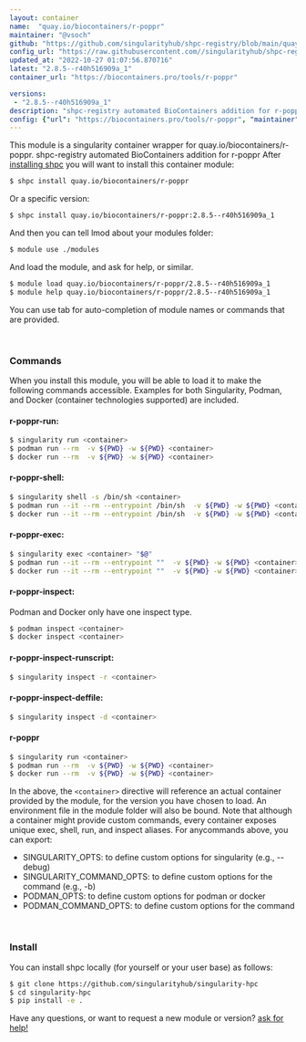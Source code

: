 ```yaml
---
layout: container
name:  "quay.io/biocontainers/r-poppr"
maintainer: "@vsoch"
github: "https://github.com/singularityhub/shpc-registry/blob/main/quay.io/biocontainers/r-poppr/container.yaml"
config_url: "https://raw.githubusercontent.com//singularityhub/shpc-registry/main/quay.io/biocontainers/r-poppr/container.yaml"
updated_at: "2022-10-27 01:07:56.870716"
latest: "2.8.5--r40h516909a_1"
container_url: "https://biocontainers.pro/tools/r-poppr"

versions:
 - "2.8.5--r40h516909a_1"
description: "shpc-registry automated BioContainers addition for r-poppr"
config: {"url": "https://biocontainers.pro/tools/r-poppr", "maintainer": "@vsoch", "description": "shpc-registry automated BioContainers addition for r-poppr", "latest": {"2.8.5--r40h516909a_1": "sha256:5112de8bd7eb5efad956770e106be2bbfa1207fcc4e3ba488731fc819e146339"}, "tags": {"2.8.5--r40h516909a_1": "sha256:5112de8bd7eb5efad956770e106be2bbfa1207fcc4e3ba488731fc819e146339"}, "docker": "quay.io/biocontainers/r-poppr"}
---
```


This module is a singularity container wrapper for quay.io/biocontainers/r-poppr.
shpc-registry automated BioContainers addition for r-poppr
After [installing shpc](#install) you will want to install this container module:


```bash
$ shpc install quay.io/biocontainers/r-poppr
```

Or a specific version:

```bash
$ shpc install quay.io/biocontainers/r-poppr:2.8.5--r40h516909a_1
```

And then you can tell lmod about your modules folder:

```bash
$ module use ./modules
```

And load the module, and ask for help, or similar.

```bash
$ module load quay.io/biocontainers/r-poppr/2.8.5--r40h516909a_1
$ module help quay.io/biocontainers/r-poppr/2.8.5--r40h516909a_1
```

You can use tab for auto-completion of module names or commands that are provided.

<br>

### Commands

When you install this module, you will be able to load it to make the following commands accessible.
Examples for both Singularity, Podman, and Docker (container technologies supported) are included.

#### r-poppr-run:

```bash
$ singularity run <container>
$ podman run --rm  -v ${PWD} -w ${PWD} <container>
$ docker run --rm  -v ${PWD} -w ${PWD} <container>
```

#### r-poppr-shell:

```bash
$ singularity shell -s /bin/sh <container>
$ podman run --it --rm --entrypoint /bin/sh  -v ${PWD} -w ${PWD} <container>
$ docker run --it --rm --entrypoint /bin/sh  -v ${PWD} -w ${PWD} <container>
```

#### r-poppr-exec:

```bash
$ singularity exec <container> "$@"
$ podman run --it --rm --entrypoint ""  -v ${PWD} -w ${PWD} <container> "$@"
$ docker run --it --rm --entrypoint ""  -v ${PWD} -w ${PWD} <container> "$@"
```

#### r-poppr-inspect:

Podman and Docker only have one inspect type.

```bash
$ podman inspect <container>
$ docker inspect <container>
```

#### r-poppr-inspect-runscript:

```bash
$ singularity inspect -r <container>
```

#### r-poppr-inspect-deffile:

```bash
$ singularity inspect -d <container>
```



#### r-poppr

```bash
$ singularity run <container>
$ podman run --rm  -v ${PWD} -w ${PWD} <container>
$ docker run --rm  -v ${PWD} -w ${PWD} <container>
```


In the above, the `<container>` directive will reference an actual container provided
by the module, for the version you have chosen to load. An environment file in the
module folder will also be bound. Note that although a container
might provide custom commands, every container exposes unique exec, shell, run, and
inspect aliases. For anycommands above, you can export:

 - SINGULARITY_OPTS: to define custom options for singularity (e.g., --debug)
 - SINGULARITY_COMMAND_OPTS: to define custom options for the command (e.g., -b)
 - PODMAN_OPTS: to define custom options for podman or docker
 - PODMAN_COMMAND_OPTS: to define custom options for the command

<br>

### Install

You can install shpc locally (for yourself or your user base) as follows:

```bash
$ git clone https://github.com/singularityhub/singularity-hpc
$ cd singularity-hpc
$ pip install -e .
```

Have any questions, or want to request a new module or version? [ask for help!](https://github.com/singularityhub/singularity-hpc/issues)